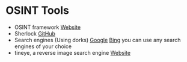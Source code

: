 # OSINT Tools
- OSINT framework [Website](https://osintframework.com/)
- Sherlock [GitHub](https://github.com/sherlock-project/sherlock)
- Search engines (Using dorks) [Google](https://www.google.com) [Bing](https://www.bing.com/)
you can use any search engines of your choice
- tineye, a reverse image search engine [Website](https://tineye.com/)
